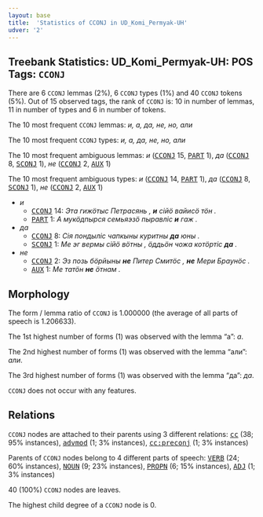 ```yaml
---
layout: base
title:  'Statistics of CCONJ in UD_Komi_Permyak-UH'
udver: '2'
---
```


## Treebank Statistics: UD_Komi_Permyak-UH: POS Tags: `CCONJ`

There are 6 `CCONJ` lemmas (2%), 6 `CCONJ` types (1%) and 40 `CCONJ` tokens (5%).
Out of 15 observed tags, the rank of `CCONJ` is: 10 in number of lemmas, 11 in number of types and 6 in number of tokens.

The 10 most frequent `CCONJ` lemmas: <em>и, а, да, не, но, али</em>

The 10 most frequent `CCONJ` types:  <em>и, а, да, не, но, али</em>

The 10 most frequent ambiguous lemmas: <em>и</em> (<tt><a href="koi_uh-pos-CCONJ.html">CCONJ</a></tt> 15, <tt><a href="koi_uh-pos-PART.html">PART</a></tt> 1), <em>да</em> (<tt><a href="koi_uh-pos-CCONJ.html">CCONJ</a></tt> 8, <tt><a href="koi_uh-pos-SCONJ.html">SCONJ</a></tt> 1), <em>не</em> (<tt><a href="koi_uh-pos-CCONJ.html">CCONJ</a></tt> 2, <tt><a href="koi_uh-pos-AUX.html">AUX</a></tt> 1)

The 10 most frequent ambiguous types:  <em>и</em> (<tt><a href="koi_uh-pos-CCONJ.html">CCONJ</a></tt> 14, <tt><a href="koi_uh-pos-PART.html">PART</a></tt> 1), <em>да</em> (<tt><a href="koi_uh-pos-CCONJ.html">CCONJ</a></tt> 8, <tt><a href="koi_uh-pos-SCONJ.html">SCONJ</a></tt> 1), <em>не</em> (<tt><a href="koi_uh-pos-CCONJ.html">CCONJ</a></tt> 2, <tt><a href="koi_uh-pos-AUX.html">AUX</a></tt> 1)


* <em>и</em>
  * <tt><a href="koi_uh-pos-CCONJ.html">CCONJ</a></tt> 14: <em>Эта гижӧтыс Петрасянь , <b>и</b> сійӧ вайисӧ тӧн .</em>
  * <tt><a href="koi_uh-pos-PART.html">PART</a></tt> 1: <em>А мукӧдпырся семьяэзӧ пыравліс <b>и</b> гаж .</em>
* <em>да</em>
  * <tt><a href="koi_uh-pos-CCONJ.html">CCONJ</a></tt> 8: <em>Сія пондыліс чапкыны куритны <b>да</b> юны .</em>
  * <tt><a href="koi_uh-pos-SCONJ.html">SCONJ</a></tt> 1: <em>Ме эг вермы сійӧ вӧтны , ӧддьӧн чожа котӧртіс <b>да</b> .</em>
* <em>не</em>
  * <tt><a href="koi_uh-pos-CCONJ.html">CCONJ</a></tt> 2: <em>Эз позь бӧрйыны <b>не</b> Питер Смитӧс , <b>не</b> Мери Браунӧс .</em>
  * <tt><a href="koi_uh-pos-AUX.html">AUX</a></tt> 1: <em>Ме татӧн <b>не</b> ӧтнам .</em>

## Morphology

The form / lemma ratio of `CCONJ` is 1.000000 (the average of all parts of speech is 1.206633).

The 1st highest number of forms (1) was observed with the lemma “а”: <em>а</em>.

The 2nd highest number of forms (1) was observed with the lemma “али”: <em>али</em>.

The 3rd highest number of forms (1) was observed with the lemma “да”: <em>да</em>.

`CCONJ` does not occur with any features.


## Relations

`CCONJ` nodes are attached to their parents using 3 different relations: <tt><a href="koi_uh-dep-cc.html">cc</a></tt> (38; 95% instances), <tt><a href="koi_uh-dep-advmod.html">advmod</a></tt> (1; 3% instances), <tt><a href="koi_uh-dep-cc-preconj.html">cc:preconj</a></tt> (1; 3% instances)

Parents of `CCONJ` nodes belong to 4 different parts of speech: <tt><a href="koi_uh-pos-VERB.html">VERB</a></tt> (24; 60% instances), <tt><a href="koi_uh-pos-NOUN.html">NOUN</a></tt> (9; 23% instances), <tt><a href="koi_uh-pos-PROPN.html">PROPN</a></tt> (6; 15% instances), <tt><a href="koi_uh-pos-ADJ.html">ADJ</a></tt> (1; 3% instances)

40 (100%) `CCONJ` nodes are leaves.

The highest child degree of a `CCONJ` node is 0.

